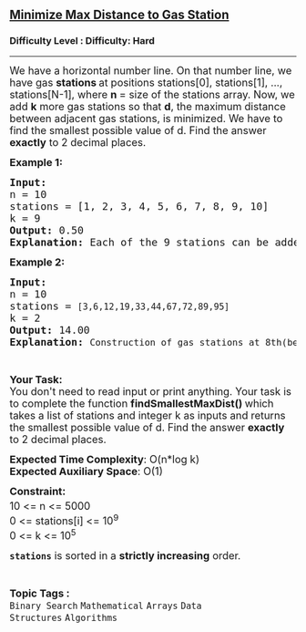 <h2><a href="https://www.geeksforgeeks.org/problems/minimize-max-distance-to-gas-station/0">Minimize Max Distance to Gas Station</a></h2><h3>Difficulty Level : Difficulty: Hard</h3><hr><div class="problems_problem_content__Xm_eO"><p><span style="font-size: 18px;">We have a horizontal number line. On that number line, we have gas <strong>stations </strong>at positions stations[0], stations[1], ..., stations[N-1], where <strong>n </strong>= size of the stations array. Now, we add <strong>k</strong> more gas stations so that <strong>d</strong>, the maximum distance between adjacent gas stations, is minimized. We have to find the smallest possible value of d. Find the answer <strong>exactly</strong> to 2 decimal places.</span></p>
<p><span style="font-size: 18px;"><strong>Example 1:</strong></span></p>
<pre><span style="font-size: 18px;"><strong>Input:
</strong>n = 10</span>
<span style="font-size: 18px;">stations = [1, 2, 3, 4, 5, 6, 7, 8, 9, 10]</span>
<span style="font-size: 18px;">k = 9</span>
<span style="font-size: 18px;"><strong>Output:</strong> 0.50</span>
<span style="font-size: 18px;"><strong>Explanation: </strong>Each of the 9 stations can be added mid way between all the existing adjacent stations.</span></pre>
<p><span style="font-size: 18px;"><strong>Example 2:</strong></span></p>
<pre><span style="font-size: 18px;"><strong>Input:
</strong>n = 10</span>
<span style="font-size: 18px;">stations = <code>[3,6,12,19,33,44,67,72,89,95]</code></span> <br><span style="font-size: 18px;">k = 2</span> <br><span style="font-size: 18px;"><strong>Output:</strong> 14.00</span> <br><span style="font-size: 18px;"><strong>Explanation: </strong></span><span style="font-size: 12pt;">Construction of gas stations at 8th(between 72 and 89) and 6th(between 44 and 67) locations.</span></pre>
<p>&nbsp;</p>
<p><span style="font-size: 18px;"><strong>Your Task:</strong><br>You don't need to read input or print anything. Your task is to complete the function&nbsp;<strong>findSmallestMaxDist()&nbsp;</strong>which takes a list of stations and integer k as inputs and returns the smallest possible value of d. Find the answer <strong>exactly</strong> to 2 decimal places.</span></p>
<p><span style="font-size: 18px;"><strong>Expected Time Complexity</strong>: O(n*log k)<br><strong>Expected Auxiliary Space</strong>: O(1)</span></p>
<p><span style="font-size: 18px;"><strong>Constraint:</strong><br>10 &lt;= n &lt;= 5000<sup>&nbsp;</sup><br>0 &lt;= stations[i] &lt;= 10<sup>9&nbsp;</sup><br>0 &lt;= k &lt;= 10<sup>5</sup></span></p>
<p><span style="font-size: 18px;"><strong><code>stations</code></strong>&nbsp;is sorted in a&nbsp;<strong>strictly increasing</strong>&nbsp;order.</span></p></div><br><p><span style=font-size:18px><strong>Topic Tags : </strong><br><code>Binary Search</code>&nbsp;<code>Mathematical</code>&nbsp;<code>Arrays</code>&nbsp;<code>Data Structures</code>&nbsp;<code>Algorithms</code>&nbsp;
